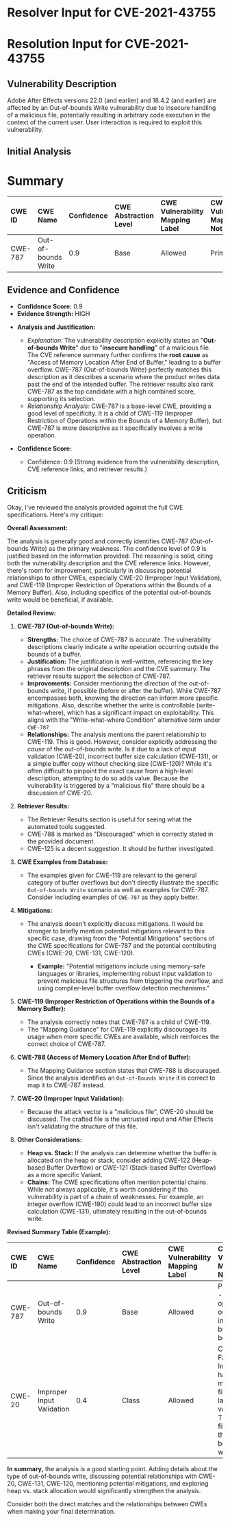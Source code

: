 # Resolver Input for CVE-2021-43755

# Resolution Input for CVE-2021-43755

## Vulnerability Description
Adobe After Effects versions 22.0 (and earlier) and 18.4.2 (and earlier) are affected by an Out-of-bounds Write vulnerability due to insecure handling of a malicious file, potentially resulting in arbitrary code execution in the context of the current user. User interaction is required to exploit this vulnerability.

## Initial Analysis
# Summary
| CWE ID  | CWE Name                      | Confidence | CWE Abstraction Level | CWE Vulnerability Mapping Label | CWE-Vulnerability Mapping Notes |
| :------- | :----------------------------- | :--------- | :-------------------- | :------------------------------ | :---------------------------- |
| CWE-787 | Out-of-bounds Write           | 0.9        | Base                  | Allowed                         | Primary CWE                   |

## Evidence and Confidence

*   **Confidence Score:** 0.9
*   **Evidence Strength:** HIGH

- **Analysis and Justification:**
  - *Explanation:* The vulnerability description explicitly states an "**Out-of-bounds Write**" due to "**insecure handling**" of a malicious file. The CVE reference summary further confirms the **root cause** as "Access of Memory Location After End of Buffer," leading to a buffer overflow. CWE-787 (Out-of-bounds Write) perfectly matches this description as it describes a scenario where the product writes data past the end of the intended buffer. The retriever results also rank CWE-787 as the top candidate with a high combined score, supporting its selection.
  - *Relationship Analysis:* CWE-787 is a base-level CWE, providing a good level of specificity. It is a child of CWE-119 (Improper Restriction of Operations within the Bounds of a Memory Buffer), but CWE-787 is more descriptive as it specifically involves a write operation.

- **Confidence Score:**
  - Confidence: 0.9 (Strong evidence from the vulnerability description, CVE reference links, and retriever results.)

## Criticism
Okay, I've reviewed the analysis provided against the full CWE specifications. Here's my critique:

**Overall Assessment:**

The analysis is generally good and correctly identifies CWE-787 (Out-of-bounds Write) as the primary weakness. The confidence level of 0.9 is justified based on the information provided. The reasoning is solid, citing both the vulnerability description and the CVE reference links. However, there's room for improvement, particularly in discussing potential relationships to other CWEs, especially CWE-20 (Improper Input Validation), and CWE-119 (Improper Restriction of Operations within the Bounds of a Memory Buffer). Also, including specifics of the potential out-of-bounds write would be beneficial, if available.

**Detailed Review:**

1.  **CWE-787 (Out-of-bounds Write):**

    *   **Strengths:** The choice of CWE-787 is accurate. The vulnerability descriptions clearly indicate a write operation occurring outside the bounds of a buffer.
    *   **Justification:** The justification is well-written, referencing the key phrases from the original description and the CVE summary. The retriever results support the selection of CWE-787.
    *   **Improvements:** Consider mentioning the *direction* of the out-of-bounds write, if possible (before or after the buffer). While CWE-787 encompasses both, knowing the direction can inform more specific mitigations. Also, describe whether the write is controllable (write-what-where), which has a significant impact on exploitability. This aligns with the "Write-what-where Condition" alternative term under `CWE-787`
    *   **Relationships:** The analysis mentions the parent relationship to CWE-119. This is good. However, consider explicitly addressing the *cause* of the out-of-bounds write. Is it due to a lack of input validation (CWE-20), incorrect buffer size calculation (CWE-131), or a simple buffer copy without checking size (CWE-120)? While it's often difficult to pinpoint the exact cause from a high-level description, attempting to do so adds value. Because the vulnerability is triggered by a "malicious file" there should be a discussion of CWE-20.

2.  **Retriever Results:**

    *   The Retriever Results section is useful for seeing what the automated tools suggested.
    *   CWE-788 is marked as "Discouraged" which is correctly stated in the provided document.
    *   CWE-125 is a decent suggestion. It should be further investigated.

3.  **CWE Examples from Database:**

    *   The examples given for CWE-119 are relevant to the general category of buffer overflows but don't directly illustrate the specific `Out-of-bounds Write` scenario as well as examples for CWE-787. Consider including examples of `CWE-787` as they apply better.

4.  **Mitigations:**

    *   The analysis doesn't explicitly discuss mitigations. It would be stronger to briefly mention potential mitigations relevant to this specific case, drawing from the "Potential Mitigations" sections of the CWE specifications for CWE-787 and the potential contributing CWEs (CWE-20, CWE-131, CWE-120).

        *   **Example:** "Potential mitigations include using memory-safe languages or libraries, implementing robust input validation to prevent malicious file structures from triggering the overflow, and using compiler-level buffer overflow detection mechanisms."

5.  **CWE-119 (Improper Restriction of Operations within the Bounds of a Memory Buffer):**

    *   The analysis correctly notes that CWE-787 is a child of CWE-119.
    *   The "Mapping Guidance" for CWE-119 explicitly discourages its usage when more specific CWEs are available, which reinforces the correct choice of CWE-787.

6.  **CWE-788 (Access of Memory Location After End of Buffer):**

    *   The Mapping Guidance section states that CWE-788 is discouraged. Since the analysis identifies an `Out-of-Bounds Write` it is correct to map it to CWE-787 instead.

7.  **CWE-20 (Improper Input Validation):**

    *   Because the attack vector is a "malicious file", CWE-20 should be discussed. The crafted file is the untrusted input and After Effects isn't validating the structure of this file.

8.  **Other Considerations:**

    *   **Heap vs. Stack:** If the analysis can determine whether the buffer is allocated on the heap or stack, consider adding CWE-122 (Heap-based Buffer Overflow) or CWE-121 (Stack-based Buffer Overflow) as a more specific Variant.
    *   **Chains:** The CWE specifications often mention potential chains. While not always applicable, it's worth considering if this vulnerability is part of a chain of weaknesses. For example, an integer overflow (CWE-190) could lead to an incorrect buffer size calculation (CWE-131), ultimately resulting in the out-of-bounds write.

**Revised Summary Table (Example):**

| CWE ID  | CWE Name                      | Confidence | CWE Abstraction Level | CWE Vulnerability Mapping Label | CWE-Vulnerability Mapping Notes                                                                                                                                                                                            |
| :------- | :----------------------------- | :--------- | :-------------------- | :------------------------------ | :------------------------------------------------------------------------------------------------------------------------------------------------------------------------------------------------------------------------- |
| CWE-787 | Out-of-bounds Write           | 0.9        | Base                  | Allowed                         | Primary CWE - Write operation outside the intended buffer boundaries.                                                                                                                                                        |
| CWE-20  | Improper Input Validation     | 0.4        | Class                | Allowed                         | Contributing Factor - Improper handling of a malicious file, due to lack of input validation. The crafted file causes the out-of-bounds write.                                                                                             |

**In summary,** the analysis is a good starting point.  Adding details about the type of out-of-bounds write, discussing potential relationships with CWE-20, CWE-131, CWE-120, mentioning potential mitigations, and exploring heap vs. stack allocation would significantly strengthen the analysis.

Consider both the direct matches and the relationships between CWEs
when making your final determination.
        